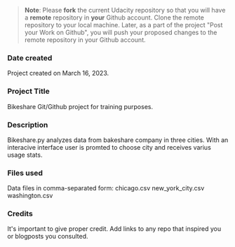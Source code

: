 >**Note**: Please **fork** the current Udacity repository so that you will have a **remote** repository in **your** Github account. Clone the remote repository to your local machine. Later, as a part of the project "Post your Work on Github", you will push your proposed changes to the remote repository in your Github account.

### Date created
Project created on March 16, 2023. 

### Project Title
Bikeshare Git/Github project for training purposes.

### Description
Bikeshare.py analyzes data from bakeshare company in three cities. With an interacive interface user is promted to choose city and receives varius usage stats.

### Files used
Data files in comma-separated form:
chicago.csv
new_york_city.csv
washington.csv

### Credits
It's important to give proper credit. Add links to any repo that inspired you or blogposts you consulted.

